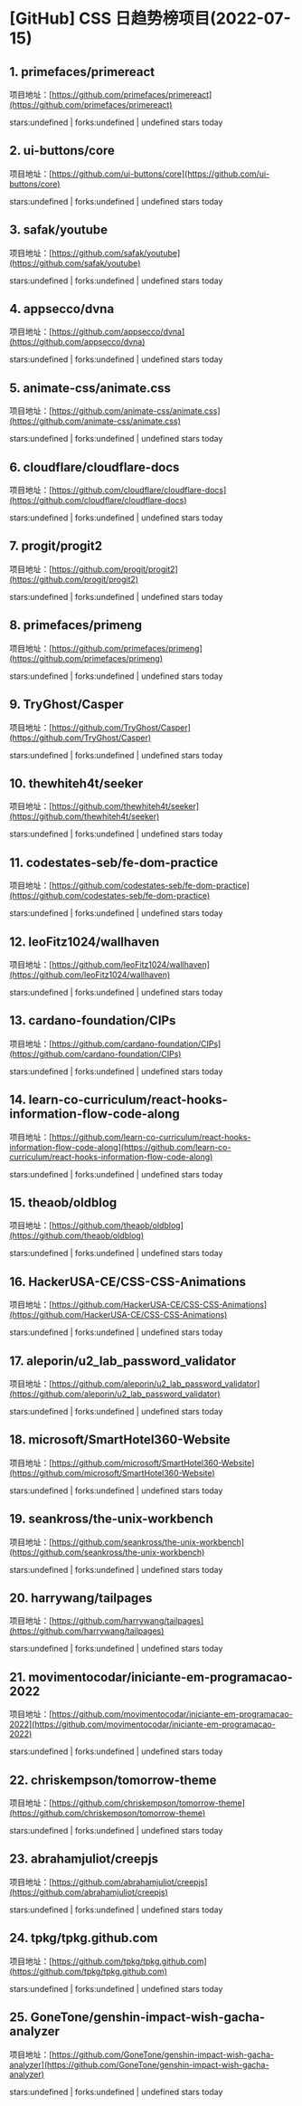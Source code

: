 # [GitHub] CSS 日趋势榜项目(2022-07-15)

## 1. primefaces/primereact 

项目地址：[https://github.com/primefaces/primereact](https://github.com/primefaces/primereact)

stars:undefined | forks:undefined | undefined stars today 



## 2. ui-buttons/core 

项目地址：[https://github.com/ui-buttons/core](https://github.com/ui-buttons/core)

stars:undefined | forks:undefined | undefined stars today 



## 3. safak/youtube 

项目地址：[https://github.com/safak/youtube](https://github.com/safak/youtube)

stars:undefined | forks:undefined | undefined stars today 



## 4. appsecco/dvna 

项目地址：[https://github.com/appsecco/dvna](https://github.com/appsecco/dvna)

stars:undefined | forks:undefined | undefined stars today 



## 5. animate-css/animate.css 

项目地址：[https://github.com/animate-css/animate.css](https://github.com/animate-css/animate.css)

stars:undefined | forks:undefined | undefined stars today 



## 6. cloudflare/cloudflare-docs 

项目地址：[https://github.com/cloudflare/cloudflare-docs](https://github.com/cloudflare/cloudflare-docs)

stars:undefined | forks:undefined | undefined stars today 



## 7. progit/progit2 

项目地址：[https://github.com/progit/progit2](https://github.com/progit/progit2)

stars:undefined | forks:undefined | undefined stars today 



## 8. primefaces/primeng 

项目地址：[https://github.com/primefaces/primeng](https://github.com/primefaces/primeng)

stars:undefined | forks:undefined | undefined stars today 



## 9. TryGhost/Casper 

项目地址：[https://github.com/TryGhost/Casper](https://github.com/TryGhost/Casper)

stars:undefined | forks:undefined | undefined stars today 



## 10. thewhiteh4t/seeker 

项目地址：[https://github.com/thewhiteh4t/seeker](https://github.com/thewhiteh4t/seeker)

stars:undefined | forks:undefined | undefined stars today 



## 11. codestates-seb/fe-dom-practice 

项目地址：[https://github.com/codestates-seb/fe-dom-practice](https://github.com/codestates-seb/fe-dom-practice)

stars:undefined | forks:undefined | undefined stars today 



## 12. leoFitz1024/wallhaven 

项目地址：[https://github.com/leoFitz1024/wallhaven](https://github.com/leoFitz1024/wallhaven)

stars:undefined | forks:undefined | undefined stars today 



## 13. cardano-foundation/CIPs 

项目地址：[https://github.com/cardano-foundation/CIPs](https://github.com/cardano-foundation/CIPs)

stars:undefined | forks:undefined | undefined stars today 



## 14. learn-co-curriculum/react-hooks-information-flow-code-along 

项目地址：[https://github.com/learn-co-curriculum/react-hooks-information-flow-code-along](https://github.com/learn-co-curriculum/react-hooks-information-flow-code-along)

stars:undefined | forks:undefined | undefined stars today 



## 15. theaob/oldblog 

项目地址：[https://github.com/theaob/oldblog](https://github.com/theaob/oldblog)

stars:undefined | forks:undefined | undefined stars today 



## 16. HackerUSA-CE/CSS-CSS-Animations 

项目地址：[https://github.com/HackerUSA-CE/CSS-CSS-Animations](https://github.com/HackerUSA-CE/CSS-CSS-Animations)

stars:undefined | forks:undefined | undefined stars today 



## 17. aleporin/u2_lab_password_validator 

项目地址：[https://github.com/aleporin/u2_lab_password_validator](https://github.com/aleporin/u2_lab_password_validator)

stars:undefined | forks:undefined | undefined stars today 



## 18. microsoft/SmartHotel360-Website 

项目地址：[https://github.com/microsoft/SmartHotel360-Website](https://github.com/microsoft/SmartHotel360-Website)

stars:undefined | forks:undefined | undefined stars today 



## 19. seankross/the-unix-workbench 

项目地址：[https://github.com/seankross/the-unix-workbench](https://github.com/seankross/the-unix-workbench)

stars:undefined | forks:undefined | undefined stars today 



## 20. harrywang/tailpages 

项目地址：[https://github.com/harrywang/tailpages](https://github.com/harrywang/tailpages)

stars:undefined | forks:undefined | undefined stars today 



## 21. movimentocodar/iniciante-em-programacao-2022 

项目地址：[https://github.com/movimentocodar/iniciante-em-programacao-2022](https://github.com/movimentocodar/iniciante-em-programacao-2022)

stars:undefined | forks:undefined | undefined stars today 



## 22. chriskempson/tomorrow-theme 

项目地址：[https://github.com/chriskempson/tomorrow-theme](https://github.com/chriskempson/tomorrow-theme)

stars:undefined | forks:undefined | undefined stars today 



## 23. abrahamjuliot/creepjs 

项目地址：[https://github.com/abrahamjuliot/creepjs](https://github.com/abrahamjuliot/creepjs)

stars:undefined | forks:undefined | undefined stars today 



## 24. tpkg/tpkg.github.com 

项目地址：[https://github.com/tpkg/tpkg.github.com](https://github.com/tpkg/tpkg.github.com)

stars:undefined | forks:undefined | undefined stars today 



## 25. GoneTone/genshin-impact-wish-gacha-analyzer 

项目地址：[https://github.com/GoneTone/genshin-impact-wish-gacha-analyzer](https://github.com/GoneTone/genshin-impact-wish-gacha-analyzer)

stars:undefined | forks:undefined | undefined stars today 



